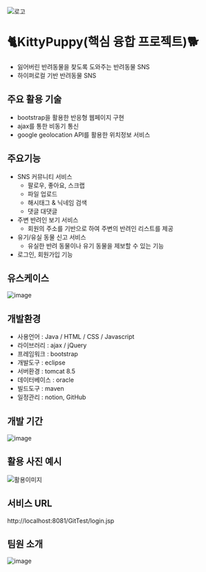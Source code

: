![로고](https://user-images.githubusercontent.com/95062638/156505973-babe0ed0-33d6-44dd-bb50-8367988cbd47.png)
# :cat2:KittyPuppy(핵심 융합 프로젝트):dog2:
- 잃어버린 반려동물을 찾도록 도와주는 반려동물 SNS
- 하이퍼로컬 기반 반려동물 SNS
## 주요 활용 기술
- bootstrap을 활용한 반응형 웹페이지 구현
- ajax를 통한 비동기 통신
- google geolocation API를 활용한 위치정보 서비스
## 주요기능
- SNS 커뮤니티 서비스
  - 팔로우, 좋아요, 스크랩
  - 파일 업로드
  - 해시태그 & 닉네임 검색
  - 댓글 대댓글
- 주변 반려인 보기 서비스
  - 회원의 주소를 기반으로 하여 주변의 반려인 리스트를 제공
- 유기/유실 동물 신고 서비스
  - 유실한 반려 동물이나 유기 동물을 제보할 수 있는 기능
- 로그인, 회원가입 기능
## 유스케이스
![image](https://user-images.githubusercontent.com/95062638/156504405-738332e3-d4f8-48a8-aa65-5fa19e1596ae.png)
## 개발환경
- 사용언어 : Java / HTML / CSS / Javascript
- 라이브러리 : ajax / jQuery
- 프레임워크 : bootstrap
- 개발도구 : eclipse
- 서버환경 : tomcat 8.5
- 데이터베이스 : oracle
- 빌드도구 : maven
- 일정관리 : notion, GitHub
## 개발 기간
![image](https://user-images.githubusercontent.com/95062638/156504648-8b355ba9-5e2a-4e3d-a6b2-f240a8f589c6.png)
## 활용 사진 예시
![활용이미지](https://user-images.githubusercontent.com/95062638/156506007-4efd8fc3-9b86-4e58-8304-1716074e2a14.png)
## 서비스 URL
http://localhost:8081/GitTest/login.jsp
## 팀원 소개
![image](https://user-images.githubusercontent.com/95062638/156507705-298e40f9-aebb-4ed3-bc04-120bf0845d0f.png)

